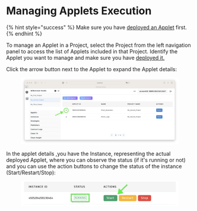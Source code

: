 # Managing Applets Execution

{% hint style="success" %}
Make sure you have [deployed an Applet](deploying-applets.md) first.
{% endhint %}

To manage an Applet in a Project, select the Project from the left navigation panel to access the list of Applets included in that Project. Identify the Applet you want to manage and make sure you have [deployed it.](deploying-applets.md)

Click the arrow button next to the Applet to expand the Applet details:

<figure><img src="../../.gitbook/assets/image (30).png" alt=""><figcaption></figcaption></figure>

In the applet details ,you have the Instance, representing the actual deployed Applet, where you can observe the status (if it's running or not) and you can use the action buttons to change the status of the instance (Start/Restart/Stop):

<figure><img src="../../.gitbook/assets/image (2) (2) (2).png" alt=""><figcaption></figcaption></figure>
